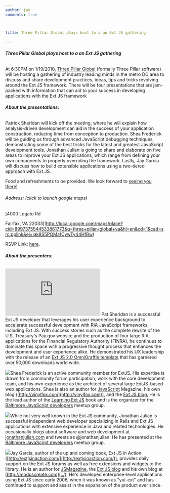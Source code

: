 ```yaml
---
author: jay
comments: true



title: Three Pillar Global plays host to a an Ext JS gathering

---
```


###### **Three Pillar Global plays host to a an Ext JS gathering**


At 6:30PM on 1/19/2010, [Three Pillar Global](http://threepillarglobal.com/) (formally Three Pillar software) will be hosting a gathering of industry leading minds in the metro DC area to discuss and share development practices, ideas, tips and tricks revolving around the Ext JS framework.   There will be four presentations that are jam-packed with information that can aid to your success in developing applications with the Ext JS framework


###### **About the presentations:**


Patrick Sheridan will kick off the meeting, where he will explain how analysis-driven development can aid in the success of your application construction, reducing time from conception to production.  Shea Frederick will be guiding us through advanced JavaScript debugging techniques, demonstrating some of the best tricks for the latest and greatest JavaScript development tools.  Jonathan Julian is going to share and elaborate on five areas to improve your Ext JS applications, which range from defining your own components to properly overriding the framework.  Lastly, Jay Garcia will discuss how to build extensible applications using a two-tiered approach with Ext JS.

Food and refreshments to be provided.  We look forward to [seeing you there!](http://www.meetup.com/baltimore-dc-javascript-users/calendar/12219819/)



###### Address: (click to launch google maps)


[4000 Legato Rd  

Fairfax, VA 22033](http://local.google.com/maps/place?cid=8997375544533861773&q=three+pillar+global+va&hl=en&cd=1&cad=src:pplink&ei=iak8S5PQMafCywTy44HfBw)
  

RSVP Link: [here](http://www.meetup.com/baltimore-dc-javascript-users/calendar/12219819/).
  



###### **About the presenters:**





![](http://www.extjs.com/forum/image.php?u=3054&dateline=1247548690) Pat Sheridan is a successful Ext JS developer that leverages his user experience background to accelerate successful development with RIA JavaScript frameworks, including Ext JS.  With success stories such as the complete rewrite of the U.S. Treasury's Pay.gov website and the production of four large RIA applications for the Financial Regulatory Authority (FINRA), he continues to dominate this space with a progressive thought process that enhances the development and user experience alike.  He demonstrated his UX leadership with the release of an [Ext JS 2.0 OmniGraffle template](http://www.extjs.com/forum/showthread.php?t=31514) that has garnered over 50,000 downloads world wide.








![](http://www.vinylfox.com/wp-content/uploads/2008/09/newyork-288x300.jpg)Shea Frederick is an active community member for ExtJS.  His expertise is drawn from community forum participation, work with the core development team, and his own experience as the architect of several large ExtJS-based web applications.   Shea is also an author for [JavaScript](http://jsmag.com) Magazine, his own blog ([http://vinylfox.com](http://vinylfox.com)), and the [Ext JS blog.](http://www.extjs.com/blog/2008/07/21/using-yahoos-boss-api-to-search-the-web/)  He is the lead author of the [Learning Ext JS](http://learningextjs.com) book and is the organizer for the [Baltimore JavaScript developers](http://www.meetup.com/baltimore-dc-javascript-users/) meetup group. 







![](http://www.gravatar.com/avatar/519e2fdbde9ac0662f8c82438e3b4d6c?s=75)While not very well known in the Ext JS community, Jonathan Julian is successful independent web developer specializing in Rails and Ext JS applications with extensive experience in Java and related technologies. He occasionally blogs about software and web  development at [jonathanjulian.com](http://jonathanjulian.com/) and tweets as @jonathanjulian.  He has presented at the [Baltimore JavaScript developers](http://www.meetup.com/baltimore-dc-javascript-users/) meetup group. 








![](http://media.linkedin.com/mpr/mpr/shrink_80_80/p/1/000/012/3f1/1719f93.jpg)Jay Garcia, author of the up and coming book, Ext JS in Action ([http://extjsinaction.com/](http://extjsinaction.com/)), provides daily support on the Ext JS forums as well as free extensions and widgets to the library.  He is an author for  [JSMagazine](http://moduscreate.com/213/november-2009-js-magazine-now-available), the [Ext JS blog](http://www.extjs.com/blog/2009/09/13/5-steps-drag-and-drop-with-ext-js/) and his own blog at [http://moduscreate.com](../).  He's developed enterprise-level applications using Ext JS since early 2006, when it was known as "yui-ext" and has continued to support and assist in the expansion of the product ever since.


  

  

  


